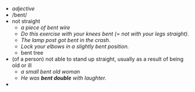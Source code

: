 - *adjective*
- /bent/
- not straight
	- *a piece of bent wire*
	- *Do this exercise with your knees bent (= not with your legs straight).*
	- *The lamp post got bent in the crash.*
	- *Lock your elbows in a slightly bent position.*
	- bent tree
- (of a person) not able to stand up straight, usually as a result of being old or ill
	- *a small bent old woman*
	- *He was ***bent double*** with laughter.*
-